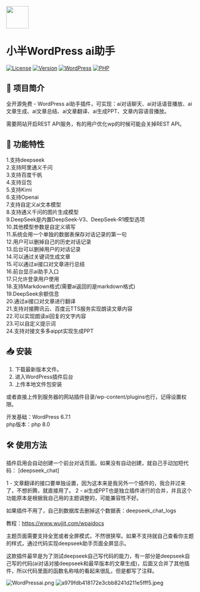 <img src="https://github.com/suqicloud/wp-ai-chat/blob/main/ic_logo.png" width="60">

# 小半WordPress ai助手  

[![License](https://img.shields.io/badge/license-GPL-blue.svg)](LICENSE)
[![Version](https://img.shields.io/badge/version-2.7-green.svg)](https://github.com/suqicloud/wp-ai-chat/releases/tag/2.7)
[![WordPress](https://img.shields.io/badge/WordPress-6.7-blue.svg)](https://wordpress.org/)
[![PHP](https://img.shields.io/badge/PHP-8.0-orange.svg)](https://www.php.net/)



## 📌 项目简介

全开源免费 - WordPress ai助手插件，可实现：ai对话聊天、ai对话语音播放、ai文章生成、ai文章总结、ai文章翻译、ai生成PPT、文章内容语音播放。  

需要网站开启REST API服务，有的用户优化wp的时候可能会关掉REST API。  

## 🚀 功能特性

1.支持deepseek  
2.支持阿里通义千问  
3.支持百度千帆  
4.支持豆包  
5.支持Kimi  
6.支持Openai  
7.支持自定义ai文本模型  
8.支持通义千问的图片生成模型  
9.DeepSeek是内置DeepSeek-V3、DeepSeek-R1模型选项  
10.其他模型参数是自定义填写  
11.系统会用一个单独的数据表保存对话记录的第一句  
12.用户可以删掉自己的历史对话记录  
13.后台可以删掉用户的对话记录  
14.可以通过关键词生成文章  
15.可以通过ai接口对文章进行总结  
16.前台显示ai助手入口  
17.只允许登录用户使用  
18.支持Markdown格式(需要ai返回的是markdown格式)  
19.DeepSeek余额信息  
20.通过ai接口对文章进行翻译  
21.支持对接腾讯云、百度云TTS服务实现朗读文章内容  
22.可以实现朗读ai回复的文字内容  
23.可以自定义提示词  
24.支持对接文多多aippt实现生成PPT


## 📥 安装

1. 下载最新版本文件。
2. 进入WordPress插件后台
3. 上传本地文件包安装

或者直接上传到服务器的网站插件目录/wp-content/plugins也行，记得设置权限。  

开发基础：WordPress 6.7.1  
php版本：php 8.0  

## 🛠️ 使用方法

插件启用会自动创建一个前台对话页面。如果没有自动创建，就自己手动加短代码：  [deepseek_chat]  

1 - 文章翻译的接口要单独设置，因为这本来是我另外一个插件的，我合并过来了，不想折腾，就直接用了。 
2 - ai生成PPT也是独立插件进行的合并，并且这个功能原本是根据我自己用的主题调整的，可能兼容性不好。  


如果插件不用了，自己到数据库去删掉这个数据表：deepseek_chat_logs  

教程：https://www.wujiit.com/wpaidocs

主题页面需要支持全宽或者全屏模式，不然很狭窄。如果不支持就自己查看你主题的样式，通过代码实现deepseek助手页面全屏显示。  

这款插件最早是为了测试deepseek自己写代码的能力，有一部分是deepseek自己写的代码(ai对话对接deepseek和最早版本的文章生成)，后面又合并了其他插件，所以代码里面的函数名称啥的看起来很乱，但是都写了注释。  



![WordPressai.png](https://i.miji.bid/2025/02/14/2a5c7bcd11a8433c7311638b8a6b8f76.jpeg)
![a979fdb418172e3cbb8241d211e5fff5.jpeg](https://i.miji.bid/2025/02/17/a979fdb418172e3cbb8241d211e5fff5.jpeg)
